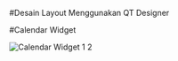 #Desain Layout Menggunakan QT Designer


#Calendar Widget

![Calendar Widget 1 2](https://user-images.githubusercontent.com/72428662/114491961-c5c8a380-9c41-11eb-968b-261553655a62.PNG)
